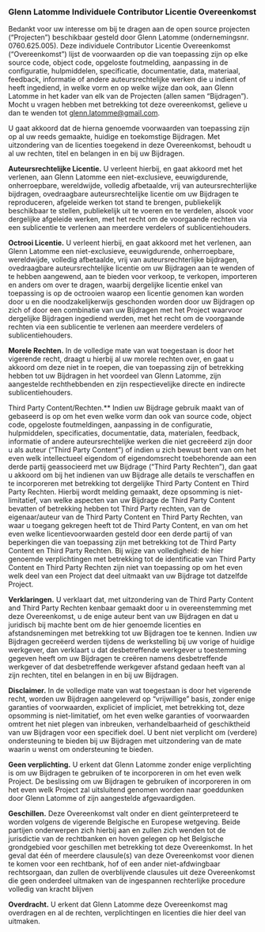 ### Glenn Latomme Individuele Contributor Licentie Overeenkomst

Bedankt voor uw interesse om bij te dragen aan de open source projecten (“Projecten”) beschikbaar gesteld door Glenn Latomme (ondernemingsnr. 0760.625.005). Deze individuele Contributor Licentie Overeenkomst (“Overeenkomst”) lijst de voorwaarden op die van toepassing zijn op elke source code, object code, opgeloste foutmelding, aanpassing in de configuratie, hulpmiddelen, specificatie, documentatie, data, materiaal, feedback, informatie of andere auteursrechtelijke werken die u indient of heeft ingediend, in welke vorm en op welke wijze dan ook, aan Glenn Latomme in het kader van elk van de Projecten (allen samen “Bijdragen”). Mocht u vragen hebben met betrekking tot deze overeenkomst, gelieve u dan te wenden tot glenn.latomme@gmail.com.

U gaat akkoord dat de hierna genoemde voorwaarden van toepassing zijn op al uw reeds gemaakte, huidige en toekomstige Bijdragen. Met uitzondering van de licenties toegekend in deze Overeenkomst, behoudt u al uw rechten, titel en belangen in en bij uw Bijdragen.

**Auteursrechtelijke Licentie.** U verleent hierbij, en gaat akkoord met het verlenen, aan Glenn Latomme een niet-exclusieve, eeuwigdurende, onherroepbare, wereldwijde, volledig afbetaalde, vrij van auteursrechterlijke bijdragen, ovedraagbare auteursrechtelijke licentie om uw Bijdragen te reproduceren, afgeleide werken tot stand te brengen, publiekelijk beschikbaar te stellen, publiekelijk uit te voeren en te verdelen, alsook voor dergelijke afgeleide werken, met het recht om de voorgaande rechten via een sublicentie te verlenen aan meerdere verdelers of sublicentiehouders.

**Octrooi Licentie.** U verleent hierbij, en gaat akkoord met het verlenen, aan Glenn Latomme een niet-exclusieve, eeuwigdurende, onherroepbare, wereldwijde, volledig afbetaalde, vrij van auteursrechterlijke bijdragen, ovedraagbare auteursrechtelijke licentie om uw Bijdragen aan te wenden of te hebben aangewend, aan te bieden voor verkoop, te verkopen, importeren en anders om over te dragen, waarbij dergelijke licentie enkel van toepassing is op de octrooien waarop een licentie genomen kan worden door u en die noodzakelijkerwijs geschonden worden door uw Bijdragen op zich of door een combinatie van uw Bijdragen met het Project waarvoor dergelijke Bijdragen ingediend werden, met het recht om de voorgaande rechten via een sublicentie te verlenen aan meerdere verdelers of sublicentiehouders.

**Morele Rechten.** In de volledige mate van wat toegestaan is door het vigerende recht, draagt u hierbij al uw morele rechten over, en gaat u akkoord om deze niet in te roepen, die van toepassing zijn of betrekking hebben tot uw Bijdragen in het voordeel van Glenn Latomme, zijn aangestelde rechthebbenden en zijn respectievelijke directe en indirecte sublicentiehouders.

Third Party Content/Rechten.\*\* Indien uw Bijdrage gebruik maakt van of gebaseerd is op om het even welke vorm dan ook van source code, object code, opgeloste foutmeldingen, aanpassing in de configuratie, hulpmiddelen, specificaties, documentatie, data, materialen, feedback, informatie of andere auteursrechtelijke werken die niet gecreëerd zijn door u als auteur (“Third Party Content”) of indien u zich bewust bent van om het even welk intellectueel eigendom of eigendomsrecht toebehorende aan een derde partij geassocieerd met uw Bijdrage (“Third Party Rechten”), dan gaat u akkoord om bij het indienen van uw Bijdrage alle details te verschaffen en te incorporeren met betrekking tot dergelijke Third Party Content en Third Party Rechten. Hierbij wordt melding gemaakt, deze opsomming is niet-limitatief, van welke aspecten van uw Bijdrage de Third Party Content bevatten of betrekking hebben tot Third Party rechten, van de eigenaar/auteur van de Third Party Content en Third Party Rechten, van waar u toegang gekregen heeft tot de Third Party Content, en van om het even welke licentievoorwaarden gesteld door een derde partij of van beperkingen die van toepassing zijn met betrekking tot de Third Party Content en Third Party Rechten. Bij wijze van volledigheid: de hier genoemde verplichtingen met betrekking tot de identificatie van Third Party Content en Third Party Rechten zijn niet van toepassing op om het even welk deel van een Project dat deel uitmaakt van uw Bijdrage tot datzelfde Project.

**Verklaringen.** U verklaart dat, met uitzondering van de Third Party Content and Third Party Rechten kenbaar gemaakt door u in overeenstemming met deze Overeenkomst, u de enige auteur bent van uw Bijdragen en dat u juridisch bij machte bent om de hier genoemde licenties en afstandsnemingen met betrekking tot uw Bijdragen toe te kennen. Indien uw Bijdragen gecreëerd werden tijdens de werkstelling bij uw vorige of huidige werkgever, dan verklaart u dat desbetreffende werkgever u toestemming gegeven heeft om uw Bijdragen te creëren namens desbetreffende werkgever of dat desbetreffende werkgever afstand gedaan heeft van al zijn rechten, titel en belangen in en bij uw Bijdragen.

**Disclaimer.** In de volledige mate van wat toegestaan is door het vigerende recht, worden uw Bijdragen aangeleverd op “vrijwillige” basis, zonder enige garanties of voorwaarden, expliciet of impliciet, met betrekking tot, deze opsomming is niet-limitatief, om het even welke garanties of voorwaarden omtrent het niet plegen van inbreuken, verhandelbaarheid of geschiktheid van uw Bijdragen voor een specifiek doel. U bent niet verplicht om (verdere) ondersteuning te bieden bij uw Bijdragen met uitzondering van de mate waarin u wenst om ondersteuning te bieden.

**Geen verplichting.** U erkent dat Glenn Latomme zonder enige verplichting is om uw Bijdragen te gebruiken of te incorporeren in om het even welk Project. De beslissing om uw Bijdragen te gebruiken of incorporeren in om het even welk Project zal uitsluitend genomen worden naar goeddunken door Glenn Latomme of zijn aangestelde afgevaardigden.

**Geschillen.** Deze Overeenkomst valt onder en dient geïnterpreteerd te worden volgens de vigerende Belgische en Europese wetgeving. Beide partijen onderwerpen zich hierbij aan en zullen zich wenden tot de jurisdictie van de rechtbanken en hoven gelegen op het Belgische grondgebied voor geschillen met betrekking tot deze Overeenkomst. In het geval dat één of meerdere clausule(s) van deze Overeenkomst voor dienen te komen voor een rechtbank, hof of een ander niet-afdwingbaar rechtsorgaan, dan zullen de overblijvende clausules uit deze Overeenkomst die geen onderdeel uitmaken van de ingespannen rechterlijke procedure volledig van kracht blijven

**Overdracht.** U erkent dat Glenn Latomme deze Overeenkomst mag overdragen en al de rechten, verplichtingen en licenties die hier deel van uitmaken.
